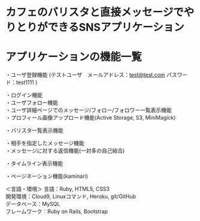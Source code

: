 # カフェのバリスタと直接メッセージでやりとりができるSNSアプリケーション

# アプリケーションの機能一覧
  ・ユーザ登録機能
    (テストユーザ　メールアドレス：test@test.com  パスワード：test1111 )

  ・ログイン機能 </br>
  ・ユーザフォロー機能 </br>
  ・ユーザ詳細ページでのメッセージ/フォロー/フォロワー一覧表示機能 </br>
  ・プロフィール画像アップロード機能(Active Storage, S3, MiniMagick) </br>
  
  ・バリスタ一覧表示機能</br>
  
  ・相手を指定したメッセージ機能</br>
  ・メッセージに対する返信機能(一対多の自己結合)</br>
  
  ・タイムライン表示機能 </br>

  ・ページネーション機能(kaminari) </br>
  
  
  ＜言語・環境＞
  言語：Ruby, HTML5, CSS3</br>
  開発環境：Cloud9, Linuxコマンド, Heroku, git/GitHub</br>
  データベース：MySQL</br>
  フレームワーク：Ruby on Rails, Bootstrap